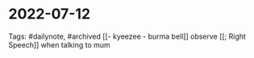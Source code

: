 # 2022-07-12
Tags: #dailynote, #archived 
[[- kyeezee - burma bell]]
observe [[; Right Speech]] when talking to mum 
